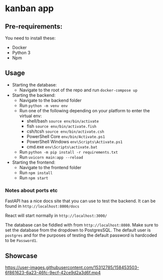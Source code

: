 # kanban app

## Pre-requirements:

You need to install these:
- Docker
- Python 3
- Npm

## Usage

- Starting the database:
    - Navigate to the root of the repo and run `docker-compose up`
- Starting the backend:
    - Navigate to the backend folder
    - Run `python -m venv env`
    - Run one of the following depending on your platform to enter the virtual env:
        - shell/bash `source env/bin/activate`
        - fish `source env/bin/activate.fish`
	    - csh/tcsh `source env/bin/activate.csh`
        - PowerShell Core `env/bin/Activate.ps1`
        - PowerShell Windows `env\Scripts\Activate.ps1`
        - cmd.exe `env\Scripts\activate.bat`
    - Run `python -m pip install -r requirements.txt`
    - Run `uvicorn main:app --reload`
- Starting the frontend:
    - Navigate to the frontend folder
    - Run `npm install`
    - Run `npm start`

### Notes about ports etc

FastAPI has a nice docs site that you can use to test the backend. It can be found in `http://localhost:8000/docs`

React will start normally in `http://localhost:3000/`

The database can be fiddled with from `http://localhost:8080`. Make sure to set the database from the dropdown to PostgresSQL. The default user is `postgres` and for the purposes of testing the default password is hardcoded to be `Password1`.


## Showcase

https://user-images.githubusercontent.com/15312785/158453503-6f861623-6a23-46fc-9ecf-42ce9d2a3d6f.mp4
